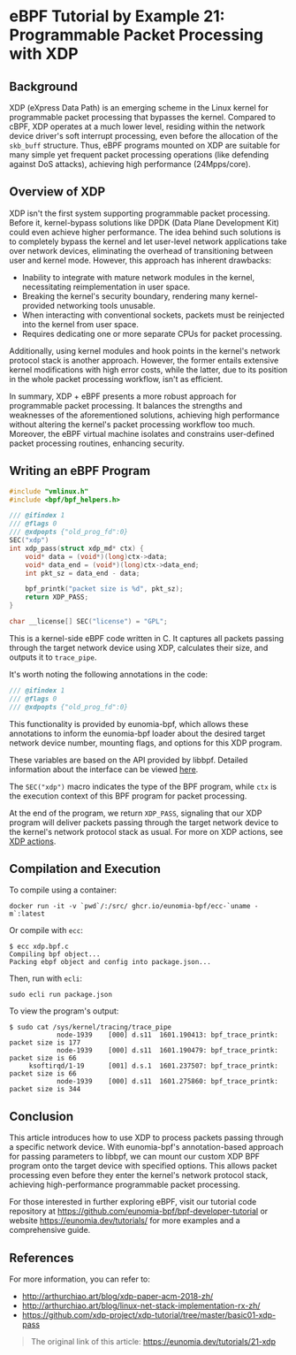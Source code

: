# eBPF Tutorial by Example 21: Programmable Packet Processing with XDP

## Background

XDP (eXpress Data Path) is an emerging scheme in the Linux kernel for programmable packet processing that bypasses the kernel. Compared to cBPF, XDP operates at a much lower level, residing within the network device driver's soft interrupt processing, even before the allocation of the `skb_buff` structure. Thus, eBPF programs mounted on XDP are suitable for many simple yet frequent packet processing operations (like defending against DoS attacks), achieving high performance (24Mpps/core).

## Overview of XDP

XDP isn't the first system supporting programmable packet processing. Before it, kernel-bypass solutions like DPDK (Data Plane Development Kit) could even achieve higher performance. The idea behind such solutions is to completely bypass the kernel and let user-level network applications take over network devices, eliminating the overhead of transitioning between user and kernel mode. However, this approach has inherent drawbacks:

+ Inability to integrate with mature network modules in the kernel, necessitating reimplementation in user space.
+ Breaking the kernel's security boundary, rendering many kernel-provided networking tools unusable.
+ When interacting with conventional sockets, packets must be reinjected into the kernel from user space.
+ Requires dedicating one or more separate CPUs for packet processing.

Additionally, using kernel modules and hook points in the kernel's network protocol stack is another approach. However, the former entails extensive kernel modifications with high error costs, while the latter, due to its position in the whole packet processing workflow, isn't as efficient.

In summary, XDP + eBPF presents a more robust approach for programmable packet processing. It balances the strengths and weaknesses of the aforementioned solutions, achieving high performance without altering the kernel's packet processing workflow too much. Moreover, the eBPF virtual machine isolates and constrains user-defined packet processing routines, enhancing security.

## Writing an eBPF Program

```C
#include "vmlinux.h"
#include <bpf/bpf_helpers.h>

/// @ifindex 1
/// @flags 0
/// @xdpopts {"old_prog_fd":0}
SEC("xdp")
int xdp_pass(struct xdp_md* ctx) {
    void* data = (void*)(long)ctx->data;
    void* data_end = (void*)(long)ctx->data_end;
    int pkt_sz = data_end - data;

    bpf_printk("packet size is %d", pkt_sz);
    return XDP_PASS;
}

char __license[] SEC("license") = "GPL";
```

This is a kernel-side eBPF code written in C. It captures all packets passing through the target network device using XDP, calculates their size, and outputs it to `trace_pipe`.

It's worth noting the following annotations in the code:

```C
/// @ifindex 1
/// @flags 0
/// @xdpopts {"old_prog_fd":0}
```

This functionality is provided by eunomia-bpf, which allows these annotations to inform the eunomia-bpf loader about the desired target network device number, mounting flags, and options for this XDP program.

These variables are based on the API provided by libbpf. Detailed information about the interface can be viewed [here](https://patchwork.kernel.org/project/netdevbpf/patch/20220120061422.2710637-2-andrii@kernel.org/#24705508).

The `SEC("xdp")` macro indicates the type of the BPF program, while `ctx` is the execution context of this BPF program for packet processing.

At the end of the program, we return `XDP_PASS`, signaling that our XDP program will deliver packets passing through the target network device to the kernel's network protocol stack as usual. For more on XDP actions, see [XDP actions](https://prototype-kernel.readthedocs.io/en/latest/networking/XDP/implementation/xdp_actions.html).

## Compilation and Execution

To compile using a container:

```console
docker run -it -v `pwd`/:/src/ ghcr.io/eunomia-bpf/ecc-`uname -m`:latest
```

Or compile with `ecc`:

```console
$ ecc xdp.bpf.c
Compiling bpf object...
Packing ebpf object and config into package.json...
```

Then, run with `ecli`:

```console
sudo ecli run package.json
```

To view the program's output:

```console
$ sudo cat /sys/kernel/tracing/trace_pipe
            node-1939    [000] d.s11  1601.190413: bpf_trace_printk: packet size is 177
            node-1939    [000] d.s11  1601.190479: bpf_trace_printk: packet size is 66
     ksoftirqd/1-19      [001] d.s.1  1601.237507: bpf_trace_printk: packet size is 66
            node-1939    [000] d.s11  1601.275860: bpf_trace_printk: packet size is 344
```

## Conclusion

This article introduces how to use XDP to process packets passing through a specific network device. With eunomia-bpf's annotation-based approach for passing parameters to libbpf, we can mount our custom XDP BPF program onto the target device with specified options. This allows packet processing even before they enter the kernel's network protocol stack, achieving high-performance programmable packet processing.

For those interested in further exploring eBPF, visit our tutorial code repository at <https://github.com/eunomia-bpf/bpf-developer-tutorial> or website <https://eunomia.dev/tutorials/> for more examples and a comprehensive guide.

## References

For more information, you can refer to:

+ <http://arthurchiao.art/blog/xdp-paper-acm-2018-zh/>
+ <http://arthurchiao.art/blog/linux-net-stack-implementation-rx-zh/>
+ <https://github.com/xdp-project/xdp-tutorial/tree/master/basic01-xdp-pass>

> The original link of this article: <https://eunomia.dev/tutorials/21-xdp>

